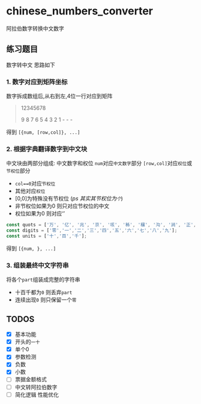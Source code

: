 # chinese_numbers_converter
阿拉伯数字转换中文数字

## 练习题目
数字转中文 思路如下


### 1. 数字对应到矩阵坐标

数字拆成数组后,从右到左,4位一行对应到矩阵

> 12345678
>
> 9 8 7 6
  5 4 3 2
  1 - - -

得到 `[{num, [row,col]}, ...]`


### 2. 根据字典翻译数字到中文块

中文块由两部分组成: 中文数字和权位
`num`对应`中文数字`部分 
`[row,col]`对应`权位`或`节权位`部分 

* `col==0`对应`节权位` 
* 其他对应`权位`
* [0,0]为特殊没有节权位 (_ps 其实其节权位为`个`_)
* 非节权位如果为0 则只对应节权位的中文
* 权位如果为0 则对应‘’

```javascript
const quots = ['万', '亿', '兆', '京', '垓', '秭', '穰', '沟', '涧', '正', '载', '极', '恒河沙', '阿僧祗', '那由他', '不可思议', '无量', '大数'];
const digits = ['零','一','二','三','四','五','六','七','八','九'];
const units = ['十','百','千'];
```

得到 `[{num, }, ...]`


### 3. 组装最终中文字符串

将各个`part`组装成完整的字符串

* 十百千都为`0` 则丢弃`part`
* 连续出现`0` 则只保留一个`零`


## TODOS
- [x] 基本功能
- [x] 开头的`一十`
- [x] 单个0
- [x] 参数检测
- [x] 负数
- [x] 小数
- [ ] 票据金额格式
- [ ] 中文转阿拉伯数字
- [ ] 简化逻辑 性能优化
